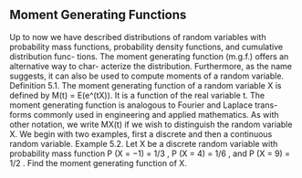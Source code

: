 ## Moment Generating Functions

Up to now we have described distributions of random variables with probability
mass functions, probability density functions, and cumulative distribution func-
tions. The moment generating function (m.g.f.) offers an alternative way to char-
acterize the distribution. Furthermore, as the name suggests, it can also be used
to compute moments of a random variable.
Definition 5.1. The moment generating function of a random variable X is
defined by M(t) = E(e^(tX)). It is a function of the real variable t.
The moment generating function is analogous to Fourier and Laplace trans-
forms commonly used in engineering and applied mathematics. As with other
notation, we write MX(t) if we wish to distinguish the random variable X. We
begin with two examples, first a discrete and then a continuous random variable.
Example 5.2. Let X be a discrete random variable with probability mass function
P (X = −1) = 1/3 , P (X = 4) = 1/6 , and P (X = 9) = 1/2 .
Find the moment generating function of X.